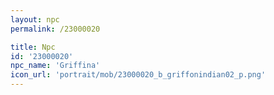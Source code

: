 ```yaml
---
layout: npc
permalink: /23000020

title: Npc
id: '23000020'
npc_name: 'Griffina'
icon_url: 'portrait/mob/23000020_b_griffonindian02_p.png'
---
```


